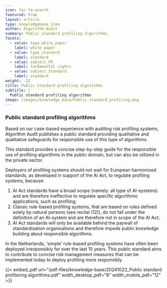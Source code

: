 ```yaml
---
icon: fas fa-search
featured: true
layout: article
type: knowledgebase_item
author: Algorithm Audit
summary: Public standard profiling algorithms
facets:
  - value: type_white_paper
    label: white paper
  - value: type_standard
    label: standard
  - value: subject_FR
    label: fundamental rights
  - value: subject_standard
    label: standard
weight: -12
title: Public standard profiling algorithms
subtitle: |
  Public standard profiling algorithms
image: /images/knowledge_base/Public_standard_profiling.png
---
```


### Public standard profiling algorithms

Based on our case-based experience with auditing risk profiling systems, Algorithm Audit publishes a public standard providing qualitative and qualitative safeguards for responsible use of this type of algorithms.

This standard provides a concise step-by-step guide for the responsible use of profiling algorithms in the public domain, but can also be utilized in the private sector.

Deployers of profiling systems should not wait for European harmonised standards, as developed in support of the AI Act, to regulate profiling systems, because:

1. AI Act standards have a broad scope (namely: all type of AI-systems) and are therefore ineffective to regulate specific algorithmic applications, such as profiling;
2. Classic rule-based profiling systems, that are based on rules defined solely by natural persons (see recital (12)), do not fall under the definition of an AI-system and are therefore not in scope of the AI Act;
3. AI Act standards will only be available behind the paywall of standardisation organisations and therefore impede public knowledge building about responsible algorithms.

In the Netherlands, ‘simple’ rule-based profiling systems have often been deployed irresponsibly for over the last 15 years. This public standard aims to contribute to concise risk management measures that can be implemented today to deploy profiling more responsibly.

{{< embed_pdf url="/pdf-files/knowledge-base/20241022_Public standard profilering algorithms.pdf" width_desktop_pdf="6" width_mobile_pdf="12" >}}